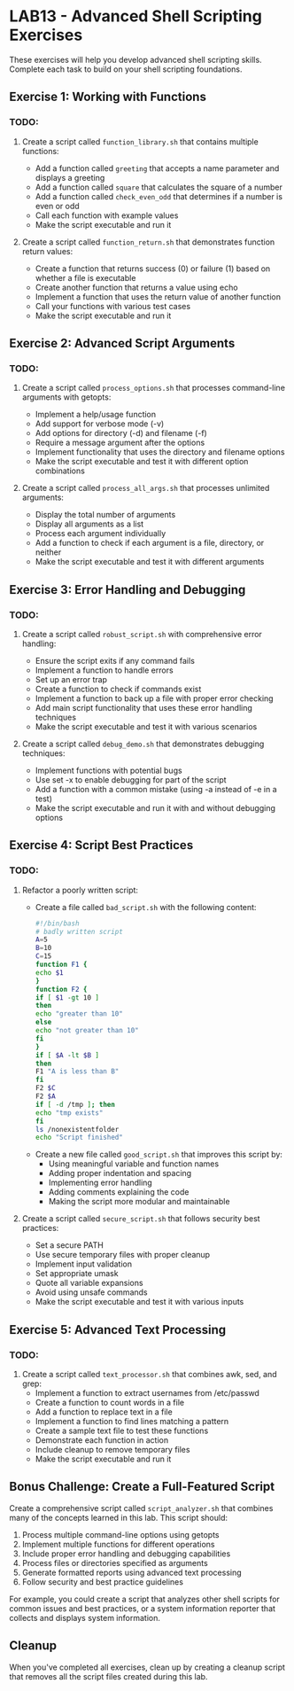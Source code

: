 # LAB13 - Advanced Shell Scripting Exercises

These exercises will help you develop advanced shell scripting skills. Complete each task to build on your shell scripting foundations.

## Exercise 1: Working with Functions

### TODO:
1. Create a script called `function_library.sh` that contains multiple functions:
   - Add a function called `greeting` that accepts a name parameter and displays a greeting
   - Add a function called `square` that calculates the square of a number
   - Add a function called `check_even_odd` that determines if a number is even or odd
   - Call each function with example values
   - Make the script executable and run it

2. Create a script called `function_return.sh` that demonstrates function return values:
   - Create a function that returns success (0) or failure (1) based on whether a file is executable
   - Create another function that returns a value using echo
   - Implement a function that uses the return value of another function
   - Call your functions with various test cases
   - Make the script executable and run it

## Exercise 2: Advanced Script Arguments

### TODO:
1. Create a script called `process_options.sh` that processes command-line arguments with getopts:
   - Implement a help/usage function
   - Add support for verbose mode (-v)
   - Add options for directory (-d) and filename (-f)
   - Require a message argument after the options
   - Implement functionality that uses the directory and filename options
   - Make the script executable and test it with different option combinations

2. Create a script called `process_all_args.sh` that processes unlimited arguments:
   - Display the total number of arguments
   - Display all arguments as a list
   - Process each argument individually
   - Add a function to check if each argument is a file, directory, or neither
   - Make the script executable and test it with different arguments

## Exercise 3: Error Handling and Debugging

### TODO:
1. Create a script called `robust_script.sh` with comprehensive error handling:
   - Ensure the script exits if any command fails
   - Implement a function to handle errors
   - Set up an error trap
   - Create a function to check if commands exist
   - Implement a function to back up a file with proper error checking
   - Add main script functionality that uses these error handling techniques
   - Make the script executable and test it with various scenarios

2. Create a script called `debug_demo.sh` that demonstrates debugging techniques:
   - Implement functions with potential bugs
   - Use set -x to enable debugging for part of the script
   - Add a function with a common mistake (using -a instead of -e in a test)
   - Make the script executable and run it with and without debugging options

## Exercise 4: Script Best Practices

### TODO:
1. Refactor a poorly written script:
   - Create a file called `bad_script.sh` with the following content:
     ```bash
     #!/bin/bash
     # badly written script
     A=5
     B=10
     C=15
     function F1 {
     echo $1
     }
     function F2 {
     if [ $1 -gt 10 ]
     then
     echo "greater than 10"
     else
     echo "not greater than 10"
     fi
     }
     if [ $A -lt $B ]
     then
     F1 "A is less than B"
     fi
     F2 $C
     F2 $A
     if [ -d /tmp ]; then
     echo "tmp exists"
     fi
     ls /nonexistentfolder
     echo "Script finished"
     ```
   - Create a new file called `good_script.sh` that improves this script by:
     - Using meaningful variable and function names
     - Adding proper indentation and spacing
     - Implementing error handling
     - Adding comments explaining the code
     - Making the script more modular and maintainable

2. Create a script called `secure_script.sh` that follows security best practices:
   - Set a secure PATH
   - Use secure temporary files with proper cleanup
   - Implement input validation
   - Set appropriate umask
   - Quote all variable expansions
   - Avoid using unsafe commands
   - Make the script executable and test it with various inputs

## Exercise 5: Advanced Text Processing

### TODO:
1. Create a script called `text_processor.sh` that combines awk, sed, and grep:
   - Implement a function to extract usernames from /etc/passwd
   - Create a function to count words in a file
   - Add a function to replace text in a file
   - Implement a function to find lines matching a pattern
   - Create a sample text file to test these functions
   - Demonstrate each function in action
   - Include cleanup to remove temporary files
   - Make the script executable and run it

## Bonus Challenge: Create a Full-Featured Script

Create a comprehensive script called `script_analyzer.sh` that combines many of the concepts learned in this lab. This script should:

1. Process multiple command-line options using getopts
2. Implement multiple functions for different operations
3. Include proper error handling and debugging capabilities
4. Process files or directories specified as arguments
5. Generate formatted reports using advanced text processing
6. Follow security and best practice guidelines

For example, you could create a script that analyzes other shell scripts for common issues and best practices, or a system information reporter that collects and displays system information.

## Cleanup

When you've completed all exercises, clean up by creating a cleanup script that removes all the script files created during this lab. 